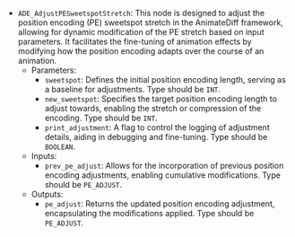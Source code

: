 - `ADE_AdjustPESweetspotStretch`: This node is designed to adjust the position encoding (PE) sweetspot stretch in the AnimateDiff framework, allowing for dynamic modification of the PE stretch based on input parameters. It facilitates the fine-tuning of animation effects by modifying how the position encoding adapts over the course of an animation.
    - Parameters:
        - `sweetspot`: Defines the initial position encoding length, serving as a baseline for adjustments. Type should be `INT`.
        - `new_sweetspot`: Specifies the target position encoding length to adjust towards, enabling the stretch or compression of the encoding. Type should be `INT`.
        - `print_adjustment`: A flag to control the logging of adjustment details, aiding in debugging and fine-tuning. Type should be `BOOLEAN`.
    - Inputs:
        - `prev_pe_adjust`: Allows for the incorporation of previous position encoding adjustments, enabling cumulative modifications. Type should be `PE_ADJUST`.
    - Outputs:
        - `pe_adjust`: Returns the updated position encoding adjustment, encapsulating the modifications applied. Type should be `PE_ADJUST`.
